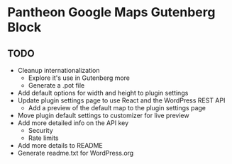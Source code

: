 # Pantheon Google Maps Gutenberg Block

## TODO
* Cleanup internationalization
	- Explore it's use in Gutenberg more
	- Generate a .pot file
* Add default options for width and height to plugin settings
* Update plugin settings page to use React and the WordPress REST API
	- Add a preview of the default map to the plugin settings page
* Move plugin default settings to customizer for live preview
* Add more detailed info on the API key
	- Security
	- Rate limits
* Add more details to README
* Generate readme.txt for WordPress.org
